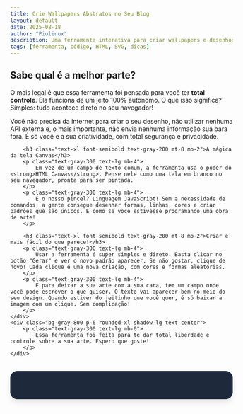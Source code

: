 ```yaml
---
title: Crie Wallpapers Abstratos no Seu Blog 
layout: default
date: 2025-08-18
author: "Piolinux"
description: Uma ferramenta interativa para criar wallpapers e desenhos personalizados diretamente no seu navegador, sem precisar de serviços externos.
tags: [ferramenta, código, HTML, SVG, dicas]
---
```


<section class="post-content">

<section class="post-content p-6 md:p-12">
    <div class="bg-gray-800 p-6 rounded-xl shadow-lg mb-8">
        <h2 class="text-2xl font-bold text-gray-100 mt-6 mb-4">Sabe qual é a melhor parte?</h2>
        <p class="text-gray-300 text-lg mb-4">
            O mais legal é que essa ferramenta foi pensada para você ter <strong>total controle</strong>. Ela funciona de um jeito 100% autônomo. O que isso significa? Simples: tudo acontece direto no seu navegador!
        </p>
        <p class="text-gray-300 text-lg mb-4">
            Você não precisa da internet para criar o seu desenho, não utilizar nenhuma API externa e, o mais importante, não envia nenhuma informação sua para fora. É só você e a sua criatividade, com total segurança e privacidade.
        </p>
        
        <h3 class="text-xl font-semibold text-gray-200 mt-8 mb-2">A mágica da tela Canvas</h3>
        <p class="text-gray-300 text-lg mb-4">
            Em vez de um campo de texto comum, a ferramenta usa o poder do <strong>HTML Canvas</strong>. Pense nele como uma tela em branco no seu navegador, pronta para ser pintada.
        </p>
        <p class="text-gray-300 text-lg mb-4">
            E o nosso pincel? Linguagem JavaScript! Sem a necessidade de comandos, a gente consegue desenhar formas, linhas, cores e criar padrões que são únicos. É como se você estivesse programando uma obra de arte!
        </p>

        <h3 class="text-xl font-semibold text-gray-200 mt-8 mb-2">Criar é mais fácil do que parece!</h3>
        <p class="text-gray-300 text-lg mb-4">
            Usar a ferramenta é super simples e direto. Basta clicar no botão "Gerar" e ver o novo padrão aparecer. Se não gostar, clique de novo! Cada clique é uma nova criação, com cores e formas aleatórias.
        </p>
        <p class="text-gray-300 text-lg mb-4">
            E para deixar a sua arte com a sua cara, tem um campo onde você pode escrever o que quiser. O texto vai aparecer bem no meio do seu design. Quando estiver do jeitinho que você quer, é só baixar a imagem com um clique. Sem complicação!
        </p>
    </div>
    <div class="bg-gray-800 p-6 rounded-xl shadow-lg text-center">
        <p class="text-gray-300 text-lg mb-0">
            Essa ferramenta foi feita para te dar total liberdade e controle sobre a sua arte. Espero que goste!
        </p>
    </div>
</section>





<!-- O código da ferramenta é autocontido e não vai interferir com o seu tema Jekyll. -->
<div id="wallpaper-tool-container">
    <style>
        /* Estilos CSS da ferramenta, completamente independentes do tema do Jekyll. */
        #wallpaper-tool-container {
            font-family: sans-serif;
            background-color: #1e293b;
            color: #e2e8f0;
            padding: 2rem;
            border-radius: 1rem;
            margin-top: 2rem;
            max-width: 672px;
            margin-left: auto;
            margin-right: auto;
            text-align: center;
            box-shadow: 0 10px 15px -3px rgba(0, 0, 0, 0.1), 0 4px 6px -2px rgba(0, 0, 0, 0.05);
        }

        .tool-title {
            font-size: 2.25rem;
            line-height: 2.5rem;
            font-weight: bold;
            margin-bottom: 1rem;
            background-image: linear-gradient(to right, #60a5fa, #a855f7);
            -webkit-background-clip: text;
            -webkit-text-fill-color: transparent;
        }

        .tool-subtitle {
            font-size: 1.125rem;
            margin-bottom: 2rem;
            color: #94a3b8;
        }

        .tool-panel {
            background-color: #334155;
            padding: 1.5rem;
            border-radius: 1rem;
            box-shadow: 0 4px 6px rgba(0, 0, 0, 0.1);
            margin-bottom: 2rem;
        }
        
        .tool-input-field {
            width: 100%;
            padding: 1rem;
            font-size: 1rem;
            background-color: #475569;
            color: #e2e8f0;
            border-radius: 0.5rem;
            border: 1px solid #64748b;
            outline: none;
            transition: all 0.3s;
            resize: none;
        }

        .tool-button {
            padding: 0.75rem 1.5rem;
            font-size: 1rem;
            font-weight: 600;
            color: white;
            border-radius: 0.75rem;
            box-shadow: 0 4px 6px rgba(0, 0, 0, 0.1);
            transition: background-color 0.3s;
            cursor: pointer;
            margin-top: 1rem;
            background-color: #a855f7;
            transition: background-color 0.3s;
        }
        
        .tool-button:hover {
            background-color: #7e22ce;
        }

        #image-container {
            width: 100%;
            max-width: 1024px;
            margin-top: 1.5rem;
            border-radius: 1rem;
            overflow: hidden;
            box-shadow: 0 10px 15px -3px rgba(0, 0, 0, 0.1), 0 4px 6px -2px rgba(0, 0, 0, 0.05);
            margin-left: auto;
            margin-right: auto;
            position: relative;
        }
        
        canvas {
            background-color: #334155;
            display: block;
            width: 100%;
            height: auto;
        }

        #download-link {
            position: absolute;
            bottom: 1rem;
            right: 1rem;
            background-color: #2563eb;
            color: white;
            padding: 0.5rem 1rem;
            border-radius: 9999px;
            box-shadow: 0 4px 6px rgba(0, 0, 0, 0.1);
            transition: all 0.3s;
            transform: scale(0);
            opacity: 0;
            text-decoration: none;
            cursor: pointer;
        }
        
        #wallpaper-tool-container:hover #download-link {
            transform: scale(1);
            opacity: 1;
        }
    </style>
    
    <h1 class="tool-title">
        🎨 Gerador de Wallpapers Abstratos
    </h1>
    <p class="tool-subtitle">
        Crie imagens únicas e elegantes para o seu computador ou celular.
    </p>

    <!-- Controles da ferramenta -->
    <div class="tool-panel">
        <input type="text" id="text-input" class="tool-input-field" placeholder="Texto para incluir no wallpaper (opcional)">

        <button id="generate-btn" class="tool-button">
            Gerar Novo Wallpaper
        </button>
    </div>

    <!-- Contêiner do Canvas e link de download -->
    <div id="image-container">
        <canvas id="wallpaper-canvas"></canvas>
        <a id="download-link" href="#" download="wallpaper.png">Baixar</a>
    </div>
</div>

<script>
    // Seleciona os elementos do DOM
    const canvas = document.getElementById('wallpaper-canvas');
    const ctx = canvas.getContext('2d');
    const generateBtn = document.getElementById('generate-btn');
    const downloadLink = document.getElementById('download-link');
    const textInput = document.getElementById('text-input');
    
    // Define a resolução do canvas para uma imagem de alta qualidade
    const width = 1920;
    const height = 1080;
    
    // Ajusta a resolução real do canvas para corresponder aos pixels do dispositivo
    function resizeCanvas() {
        const ratio = window.devicePixelRatio || 1;
        canvas.width = width * ratio;
        canvas.height = height * ratio;
        ctx.scale(ratio, ratio);
    }
    
    // Paleta de cores para a geração
    const colorPalettes = [
        ['#FF6B6B', '#FFD166', '#06D6A0', '#118AB2', '#073B4C'],
        ['#F08080', '#F4A460', '#A2CD5A', '#6B8E23', '#2F4F4F'],
        ['#93A5CF', '#E4EfE9', '#A3D2CA', '#68BBE3', '#5E8B7E'],
        ['#283618', '#606C38', '#FEFAE0', '#DDA15E', '#BC6C25'],
        ['#14213d', '#fca311', '#e5e5e5', '#808080', '#4a4e4d'],
    ];

    // Função principal para desenhar o wallpaper
    function drawWallpaper() {
        // Limpa o canvas
        ctx.clearRect(0, 0, width, height);

        // Escolhe uma paleta de cores aleatória
        const palette = colorPalettes[Math.floor(Math.random() * colorPalettes.length)];

        // Preenche o fundo
        ctx.fillStyle = palette[0];
        ctx.fillRect(0, 0, width, height);

        // Desenha formas aleatórias
        const numShapes = 50 + Math.random() * 50;
        for (let i = 0; i < numShapes; i++) {
            // Escolhe uma forma e cor aleatória da paleta
            const shapeType = Math.random();
            const color = palette[Math.floor(Math.random() * palette.length)];

            ctx.beginPath();
            ctx.fillStyle = color;
            ctx.globalAlpha = 0.5; // Adiciona transparência para um efeito de camada

            const x = Math.random() * width;
            const y = Math.random() * height;

            if (shapeType < 0.33) {
                // Desenha círculos
                const radius = 20 + Math.random() * 80;
                ctx.arc(x, y, radius, 0, 2 * Math.PI);
            } else if (shapeType < 0.66) {
                // Desenha retângulos rotacionados
                const size = 50 + Math.random() * 100;
                ctx.save();
                ctx.translate(x, y);
                ctx.rotate(Math.random() * Math.PI);
                ctx.fillRect(-size / 2, -size / 2, size, size);
                ctx.restore();
            } else {
                // Desenha triângulos
                const size = 60 + Math.random() * 100;
                ctx.moveTo(x, y);
                ctx.lineTo(x + size, y);
                ctx.lineTo(x + size / 2, y + size * Math.sqrt(3) / 2);
                ctx.closePath();
            }
            ctx.fill();
        }

        // Adiciona o texto do usuário
        const text = textInput.value.trim();
        if (text) {
            ctx.globalAlpha = 1.0;
            ctx.fillStyle = '#FFFFFF';
            ctx.font = 'bold 80px sans-serif';
            ctx.textAlign = 'center';
            ctx.textBaseline = 'middle';
            ctx.fillText(text, width / 2, height - 100);
        }

        // Atualiza o link de download
        updateDownloadLink();
    }

    // Função para atualizar o link de download com a imagem gerada
    function updateDownloadLink() {
        const dataUrl = canvas.toDataURL('image/png');
        downloadLink.href = dataUrl;
    }

    // Adiciona o listener para o botão de geração
    generateBtn.addEventListener('click', drawWallpaper);
    
    // Desenha o wallpaper inicial quando a página carregar
    window.onload = function() {
        resizeCanvas();
        drawWallpaper();
    };

    // Redesenha o canvas quando o tamanho da janela mudar
    window.addEventListener('resize', () => {
        resizeCanvas();
        drawWallpaper();
    });
</script>
